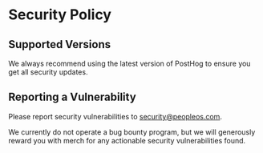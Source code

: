 # Security Policy

## Supported Versions

We always recommend using the latest version of PostHog to ensure you get all security updates.

## Reporting a Vulnerability

Please report security vulnerabilities to security@peopleos.com.

We currently do not operate a bug bounty program, but we will generously reward you with merch for any actionable security vulnerabilities found.
